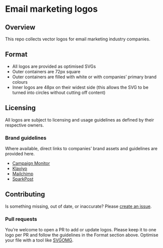 # Email marketing logos

## Overview

This repo collects vector logos for email marketing industry companies.

## Format
* All logos are provided as optimised SVGs
* Outer containers are 72px square
* Outer containers are filled with white or with companies’ primary brand colours
* Inner logos are 48px on their widest side (this allows the SVG to be turned into circles without cutting off content)

## Licensing

All logos are subject to licensing and usage guidelines as defined by their respective owners.

### Brand guidelines

Where available, direct links to companies’ brand assets and guidelines are provided here.

* [Campaign Monitor](https://www.campaignmonitor.com/company/brand/logo/)
* [Klaviyo](https://www.klaviyo.com/newsroom)
* [Mailchimp](https://mailchimp.com/about/brand-assets/)
* [SparkPost](https://www.sparkpost.com/press-kit/)

## Contributing

Is something missing, out of date, or inaccurate? Please [create an issue](https://github.com/dylanatsmith/email-marketing-logos/issues).

### Pull requests
You’re welcome to open a PR to add or update logos. Please keep it to one logo per PR and follow the guidelines in the Format section above. Optimise your file with a tool like [SVGOMG](https://jakearchibald.github.io/svgomg/).
